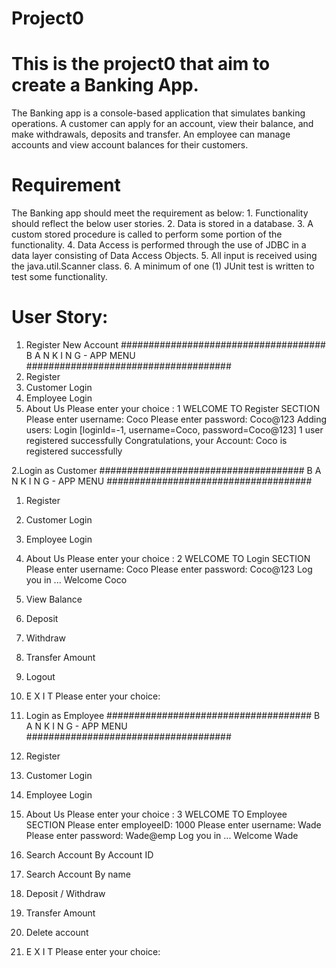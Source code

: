 # Project0
# This is the project0 that aim to create a Banking App.
The Banking app is a console-based application that simulates banking operations. 
A customer can apply for an account, view their balance, and make withdrawals, deposits and transfer. 
An employee can manage accounts and view account balances for their customers.

# Requirement
The Banking app should meet the requirement as below:
    1. Functionality should reflect the below user stories.
    2. Data is stored in a database. 
    3. A custom stored procedure is called to perform some portion of the functionality. 
    4. Data Access is performed through the use of JDBC in a data layer consisting of Data Access Objects.
    5. All input is received using the java.util.Scanner class. 
    6. A minimum of one (1) JUnit test is written to test some functionality. 

# User Story:
1. Register New Account
#####################################
B A N K I N G  -  APP   MENU
#####################################
1. Register 
2. Customer Login 
3. Employee Login 
4. About Us 
Please enter your choice : 
1
WELCOME TO Register SECTION
Please enter username: 
Coco
Please enter password: 
Coco@123
Adding users: Login [loginId=-1, username=Coco, password=Coco@123]
1 user registered successfully
Congratulations, your Account: Coco is registered successfully

2.Login as Customer
#####################################
B A N K I N G  -  APP   MENU
#####################################
1. Register 
2. Customer Login 
3. Employee Login 
4. About Us 
Please enter your choice : 
2
WELCOME TO Login SECTION
Please enter username: 
Coco
Please enter password: 
Coco@123
Log you in ...
Welcome Coco
1. View Balance 
2. Deposit
3. Withdraw
4. Transfer Amount 
5. Logout 
9. E X I T 
Please enter your choice: 


3. Login as Employee
#####################################
B A N K I N G  -  APP   MENU
#####################################
1. Register 
2. Customer Login 
3. Employee Login 
4. About Us 
Please enter your choice : 
3
WELCOME TO Employee SECTION
Please enter employeeID: 
1000
Please enter username: 
Wade
Please enter password: 
Wade@emp
Log you in ...
Welcome Wade
1. Search Account By Account ID
2. Search Account By name
3. Deposit / Withdraw
4. Transfer Amount 
5. Delete account 
9. E X I T 
Please enter your choice: 
